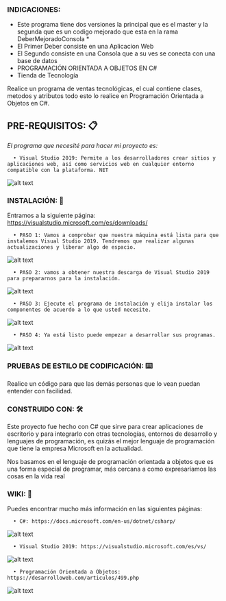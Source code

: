 ### INDICACIONES:
* Este programa tiene dos versiones la principal que es el master y la segunda que es un codigo mejorado que esta en la rama DeberMejoradoConsola *
* El Primer Deber consiste en una Aplicacion Web 
* El Segundo consiste en una Consola que a su ves se conecta con una base de datos 
* PROGRAMACIÓN  ORIENTADA A OBJETOS EN C#
* Tienda de Tecnología

Realice un programa de ventas tecnológicas, el cual contiene clases, metodos y atributos todo esto lo realice en Programación Orientada a Objetos en C#.

## PRE-REQUISITOS: 📋


*El programa que necesité para hacer mi proyecto es:*


      •	Visual Studio 2019: Permite a los desarrolladores crear sitios y aplicaciones web, así como servicios web en cualquier entorno compatible con la plataforma. NET
      

                            
  ![alt text](https://encrypted-tbn0.gstatic.com/images?q=tbn%3AANd9GcS-AiTVArtj8DchxEJ2i_-ByMkGk1ZLoG-ueA&usqp=CAU)
### INSTALACIÓN: 🔧


Entramos a la siguiente página: https://visualstudio.microsoft.com/es/downloads/

      •	PASO 1: Vamos a comprobar que nuestra máquina está lista para que instalemos Visual Studio 2019. Tendremos que realizar algunas actualizaciones y liberar algo de espacio.
  ![alt text]( https://signposthelp.zendesk.com/hc/article_attachments/360007164617/image-0.png)                                    

      •	PASO 2: vamos a obtener nuestra descarga de Visual Studio 2019 para prepararnos para la instalación.
   ![alt text]( https://visualstudio.microsoft.com/wp-content/uploads/2017/02/mobile_install-1024x571.jpg)                                   

      •	PASO 3: Ejecute el programa de instalación y elija instalar los componentes de acuerdo a lo que usted necesite.
   ![alt text]( https://www.campusmvp.es/recursos/image.axd?picture=/2019/2T/vs2019/Apertura.png)                                 

      •	PASO 4: Ya está listo puede empezar a desarrollar sus programas. 
   ![alt text]( https://visualstudio.microsoft.com/wp-content/uploads/2019/03/lightbulb-dark-Still-1200.jpg)                                 


### PRUEBAS DE ESTILO DE CODIFICACIÓN: ⌨️


Realice un código para que las demás personas que lo vean puedan entender con facilidad.


### CONSTRUIDO CON: 🛠️


Este proyecto fue hecho con C# que sirve para crear aplicaciones de escritorio  y para integrarlo con otras tecnologías, entornos de desarrollo y lenguajes de programación, es quizás el mejor lenguaje de programación que tiene la empresa Microsoft en la actualidad.


Nos basamos en el lenguaje de programación orientada a objetos que  es una forma especial de programar, más cercana a como expresaríamos las cosas en la vida real 


### WIKI: 📖


Puedes encontrar mucho más información en las siguientes páginas:


      •	C#: https://docs.microsoft.com/en-us/dotnet/csharp/
      
   ![alt text](https://www.fixedbuffer.com/wp-content/uploads/2019/06/reflexion.png)
                                  
                         

      •	Visual Studio 2019: https://visualstudio.microsoft.com/es/vs/
      
  ![alt text](https://encrypted-tbn0.gstatic.com/images?q=tbn%3AANd9GcS-AiTVArtj8DchxEJ2i_-ByMkGk1ZLoG-ueA&usqp=CAU)                           


      •	Programación Orientada a Objetos:  https://desarrolloweb.com/articulos/499.php
      
   ![alt text](https://dc722jrlp2zu8.cloudfront.net/media/cache/15/c2/15c206d27bfc509fa1c3f938efbaa374.jpg)
